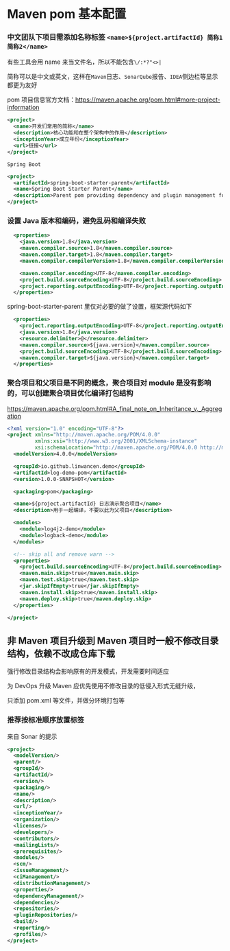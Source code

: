 # Maven pom 基本配置

### 中文团队下项目需添加名称标签 `<name>${project.artifactId} 简称1 简称2</name>`

有些工具会用 name 来当文件名，所以不能包含`\/:*?"<>|`

简称可以是中文或英文，这样在`Maven`日志、`SonarQube`报告、`IDEA`侧边栏等显示都更为友好

pom 项目信息官方文档：https://maven.apache.org/pom.html#more-project-information

```xml
<project>
  <name>开发们常用的简称</name>
  <description>核心功能和在整个架构中的作用</description>
  <inceptionYear>成立年份</inceptionYear>
  <url>链接</url>
</project>
```

`Spring Boot`
```xml
<project>
  <artifactId>spring-boot-starter-parent</artifactId>
  <name>Spring Boot Starter Parent</name>
  <description>Parent pom providing dependency and plugin management for applications built with Maven</description>
</project>
```


### 设置 Java 版本和编码，避免乱码和编译失败

```xml
  <properties>
    <java.version>1.8</java.version>
    <maven.compiler.source>1.8</maven.compiler.source>
    <maven.compiler.target>1.8</maven.compiler.target>
    <maven.compiler.compilerVersion>1.8</maven.compiler.compilerVersion>

    <maven.compiler.encoding>UTF-8</maven.compiler.encoding>
    <project.build.sourceEncoding>UTF-8</project.build.sourceEncoding>
    <project.reporting.outputEncoding>UTF-8</project.reporting.outputEncoding>
  </properties>
```

spring-boot-starter-parent 里仅对必要的做了设置，框架源代码如下
```xml
  <properties>
    <project.reporting.outputEncoding>UTF-8</project.reporting.outputEncoding>
    <java.version>1.8</java.version>
    <resource.delimiter>@</resource.delimiter>
    <maven.compiler.source>${java.version}</maven.compiler.source>
    <project.build.sourceEncoding>UTF-8</project.build.sourceEncoding>
    <maven.compiler.target>${java.version}</maven.compiler.target>
  </properties>
```


### 聚合项目和父项目是不同的概念，聚合项目对 module 是没有影响的，可以创建聚合项目优化编译打包结构

https://maven.apache.org/pom.html#A_final_note_on_Inheritance_v._Aggregation

```xml
<?xml version="1.0" encoding="UTF-8"?>
<project xmlns="http://maven.apache.org/POM/4.0.0"
         xmlns:xsi="http://www.w3.org/2001/XMLSchema-instance"
         xsi:schemaLocation="http://maven.apache.org/POM/4.0.0 http://maven.apache.org/xsd/maven-4.0.0.xsd">
  <modelVersion>4.0.0</modelVersion>

  <groupId>io.github.linwancen.demo</groupId>
  <artifactId>log-demo-pom</artifactId>
  <version>1.0.0-SNAPSHOT</version>

  <packaging>pom</packaging>

  <name>${project.artifactId} 日志演示聚合项目</name>
  <description>用于一起编译，不要以此为父项目</description>

  <modules>
    <module>log4j2-demo</module>
    <module>logback-demo</module>
  </modules>

  <!-- skip all and remove warn -->
  <properties>
    <project.build.sourceEncoding>UTF-8</project.build.sourceEncoding>
    <maven.main.skip>true</maven.main.skip>
    <maven.test.skip>true</maven.test.skip>
    <jar.skipIfEmpty>true</jar.skipIfEmpty>
    <maven.install.skip>true</maven.install.skip>
    <maven.deploy.skip>true</maven.deploy.skip>
  </properties>

</project>
```

## 非 Maven 项目升级到 Maven 项目时一般不修改目录结构，依赖不改成仓库下载

强行修改目录结构会影响原有的开发模式，开发需要时间适应

为 DevOps 升级 Maven 应优先使用不修改目录的低侵入形式无缝升级，

只添加 pom.xml 等文件，并做分环境打包等

### 推荐按标准顺序放置标签

来自 Sonar 的提示
```xml
<project>
  <modelVersion/>
  <parent/>
  <groupId/>
  <artifactId/>
  <version/>
  <packaging/>
  <name/>
  <description/>
  <url/>
  <inceptionYear/>
  <organization/>
  <licenses/>
  <developers/>
  <contributors/>
  <mailingLists/>
  <prerequisites/>
  <modules/>
  <scm/>
  <issueManagement/>
  <ciManagement/>
  <distributionManagement/>
  <properties/>
  <dependencyManagement/>
  <dependencies/>
  <repositories/>
  <pluginRepositories/>
  <build/>
  <reporting/>
  <profiles/>
</project>
```